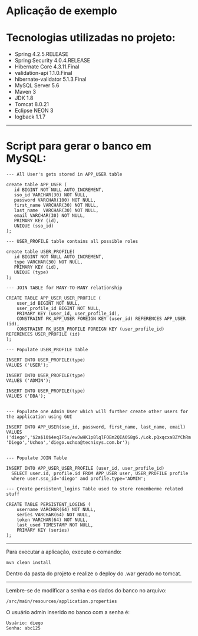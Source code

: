 # Aplicação de exemplo

# Tecnologias utilizadas no projeto:

- Spring 4.2.5.RELEASE
- Spring Security 4.0.4.RELEASE
- Hibernate Core 4.3.11.Final
- validation-api 1.1.0.Final
- hibernate-validator 5.1.3.Final
- MySQL Server 5.6
- Maven 3
- JDK 1.8
- Tomcat 8.0.21
- Eclipse NEON 3
- logback 1.1.7

----------------------------------------------------------------------------------------------
# Script para gerar o banco em MySQL:
```
--- All User's gets stored in APP_USER table

create table APP_USER (
   id BIGINT NOT NULL AUTO_INCREMENT,
   sso_id VARCHAR(30) NOT NULL,
   password VARCHAR(100) NOT NULL,
   first_name VARCHAR(30) NOT NULL,
   last_name  VARCHAR(30) NOT NULL,
   email VARCHAR(30) NOT NULL,
   PRIMARY KEY (id),
   UNIQUE (sso_id)
);
   
--- USER_PROFILE table contains all possible roles

create table USER_PROFILE(
   id BIGINT NOT NULL AUTO_INCREMENT,
   type VARCHAR(30) NOT NULL,
   PRIMARY KEY (id),
   UNIQUE (type)
);
   
--- JOIN TABLE for MANY-TO-MANY relationship

CREATE TABLE APP_USER_USER_PROFILE (
    user_id BIGINT NOT NULL,
    user_profile_id BIGINT NOT NULL,
    PRIMARY KEY (user_id, user_profile_id),
    CONSTRAINT FK_APP_USER FOREIGN KEY (user_id) REFERENCES APP_USER (id),
    CONSTRAINT FK_USER_PROFILE FOREIGN KEY (user_profile_id) REFERENCES USER_PROFILE (id)
);
  
--- Populate USER_PROFILE Table 

INSERT INTO USER_PROFILE(type)
VALUES ('USER');
  
INSERT INTO USER_PROFILE(type)
VALUES ('ADMIN');
  
INSERT INTO USER_PROFILE(type)
VALUES ('DBA');
  
  
--- Populate one Admin User which will further create other users for the application using GUI 

INSERT INTO APP_USER(sso_id, password, first_name, last_name, email)
VALUES ('diego','$2a$10$4eqIF5s/ewJwHK1p8lqlFOEm2QIA0S8g6./Lok.pQxqcxaBZYChRm', 'Diego','Uchoa','diego.uchoa@tecnisys.com.br');
  
  
--- Populate JOIN Table

INSERT INTO APP_USER_USER_PROFILE (user_id, user_profile_id)
  SELECT user.id, profile.id FROM APP_USER user, USER_PROFILE profile
  where user.sso_id='diego' and profile.type='ADMIN';
 
--- Create persistent_logins Table used to store rememberme related stuff

CREATE TABLE PERSISTENT_LOGINS (
    username VARCHAR(64) NOT NULL,
    series VARCHAR(64) NOT NULL,
    token VARCHAR(64) NOT NULL,
    last_used TIMESTAMP NOT NULL,
    PRIMARY KEY (series)
);
```
----------------------------------------------------------------------------------------------

Para executar a aplicação, execute o comando:
```
mvn clean install
```

Dentro da pasta do projeto e realize o deploy do .war gerado no tomcat.

----------------------------------------------------------------------------------------------

Lembre-se de modificar a senha e os dados do banco no arquivo:
```
/src/main/resources/application.properties
```

O usuário admin inserido no banco com a senha é:
```
Usuário: diego
Senha: abc125
```
